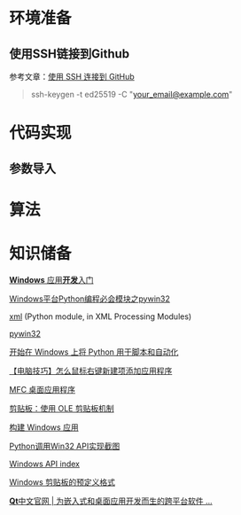 
# 环境准备

## 使用SSH链接到Github

参考文章：[使用 SSH 连接到 GitHub](https://docs.github.com/cn/authentication/connecting-to-github-with-ssh)

> ssh-keygen -t ed25519 -C "your_email@example.com"



# 代码实现

## 参数导入



# 算法



# 知识储备

[**Windows** 应用**开发**入门](https://developer.microsoft.com/zh-cn/windows/get-started-windows-10/)

[Windows平台Python编程必会模块之pywin32](https://www.cnblogs.com/achillis/p/10462585.html)

[xml](https://docs.python.org/3/library/xml.html?highlight=xml#module-xml) (Python module, in XML Processing Modules)

[pywin32](https://github.com/mhammond/pywin32)

[开始在 Windows 上将 Python 用于脚本和自动化](https://docs.microsoft.com/zh-cn/windows/python/scripting)

[【电脑技巧】怎么鼠标右键新建项添加应用程序](https://www.cnblogs.com/ShaoShuai20160203/p/5490751.html)

[MFC 桌面应用程序](https://docs.microsoft.com/zh-cn/cpp/mfc/mfc-desktop-applications?view=msvc-160)

[剪贴板：使用 OLE 剪贴板机制](https://docs.microsoft.com/zh-cn/cpp/mfc/clipboard-using-the-ole-clipboard-mechanism?view=msvc-160)

[构建 Windows 应用](https://docs.microsoft.com/zh-cn/windows/apps/)

[Python调用Win32 API实现截图](https://zhuanlan.zhihu.com/p/36799087)

[Windows API index](https://docs.microsoft.com/zh-cn/windows/win32/apiindex/windows-api-list?redirectedfrom=MSDN)

[Windows 剪贴板的预定义格式](https://www.cnblogs.com/shangdawei/archive/2013/05/02/3055309.html)

[**Qt**中文官网 | 为嵌入式和桌面应用开发而生的跨平台软件 ...](https://www.qt.io/zh-cn)
